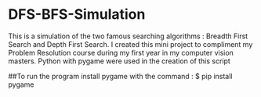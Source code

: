 # DFS-BFS-Simulation
This is a simulation of the two famous searching algorithms : Breadth First Search and Depth First Search. I created this mini project to compliment my Problem Resolution course during my first year in my computer vision masters. 
Python with pygame were used in the creation of this script

##To run the program 
install pygame with the command : 
$ pip install pygame
